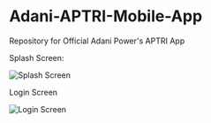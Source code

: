 # Adani-APTRI-Mobile-App
Repository for Official Adani Power's APTRI App    


Splash Screen: 


![Splash Screen](https://i.imgur.com/VLooEkE.png?1)    
    
        
            
            





Login Screen    
    
        
        
![Login Screen](https://i.imgur.com/vBHQsAB.png?1)
